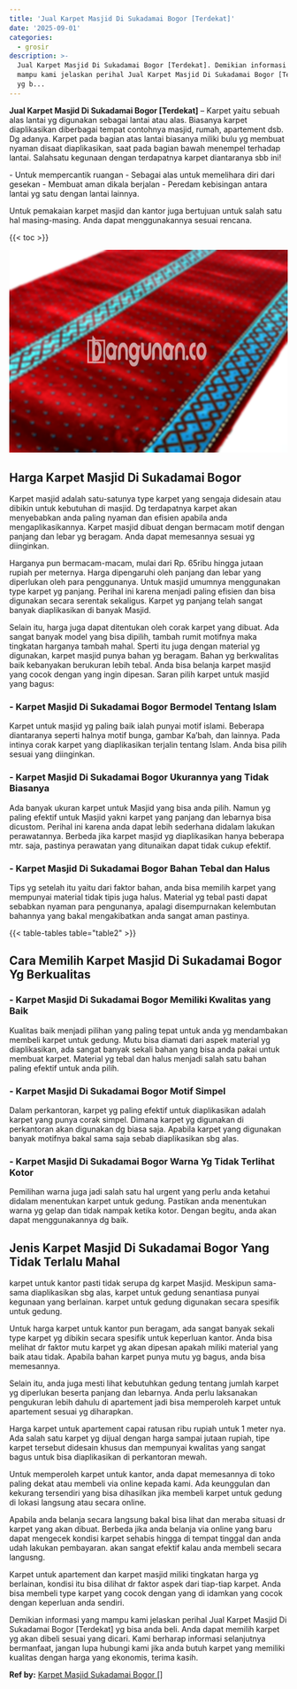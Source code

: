 ```yaml
---
title: 'Jual Karpet Masjid Di Sukadamai Bogor [Terdekat]'
date: '2025-09-01'
categories:
  - grosir
description: >-
  Jual Karpet Masjid Di Sukadamai Bogor [Terdekat]. Demikian informasi yang
  mampu kami jelaskan perihal Jual Karpet Masjid Di Sukadamai Bogor [Terdekat]
  yg b...
---
```


**Jual Karpet Masjid Di Sukadamai Bogor \[Terdekat\]** – Karpet yaitu sebuah alas lantai yg digunakan sebagai lantai atau alas. Biasanya karpet diaplikasikan diberbagai tempat contohnya masjid, rumah, apartement dsb. Dg adanya. Karpet pada bagian atas lantai biasanya miliki bulu yg membuat nyaman disaat diaplikasikan, saat pada bagian bawah menempel terhadap lantai. Salahsatu kegunaan dengan terdapatnya karpet diantaranya sbb ini!

\- Untuk mempercantik ruangan - Sebagai alas untuk memelihara diri dari gesekan - Membuat aman dikala berjalan - Peredam kebisingan antara lantai yg satu dengan lantai lainnya.

Untuk pemakaian karpet masjid dan kantor juga bertujuan untuk salah satu hal masing-masing. Anda dapat menggunakannya sesuai rencana.

{{< toc >}}

![Jual Karpet Masjid Di Sukadamai Bogor [Terdekat]](/images/grosir-karpet-murah-56.png)

## Harga Karpet Masjid Di Sukadamai Bogor

Karpet masjid adalah satu-satunya type karpet yang sengaja didesain atau dibikin untuk kebutuhan di masjid. Dg terdapatnya karpet akan menyebabkan anda paling nyaman dan efisien apabila anda mengaplikasikannya. Karpet masjid dibuat dengan bermacam motif dengan panjang dan lebar yg beragam. Anda dapat memesannya sesuai yg diinginkan.

Harganya pun bermacam-macam, mulai dari Rp. 65ribu hingga jutaan rupiah per meternya. Harga dipengaruhi oleh panjang dan lebar yang diperlukan oleh para penggunanya. Untuk masjid umumnya menggunakan type karpet yg panjang. Perihal ini karena menjadi paling efisien dan bisa digunakan secara serentak sekaligus. Karpet yg panjang telah sangat banyak diaplikasikan di banyak Masjid.

Selain itu, harga juga dapat ditentukan oleh corak karpet yang dibuat. Ada sangat banyak model yang bisa dipilih, tambah rumit motifnya maka tingkatan harganya tambah mahal. Sperti itu juga dengan material yg digunakan, karpet masjid punya bahan yg beragam. Bahan yg berkwalitas baik kebanyakan berukuran lebih tebal. Anda bisa belanja karpet masjid yang cocok dengan yang ingin dipesan. Saran pilih karpet untuk masjid yang bagus:

### \- Karpet Masjid Di Sukadamai Bogor Bermodel Tentang Islam

Karpet untuk masjid yg paling baik ialah punyai motif islami. Beberapa diantaranya seperti halnya motif bunga, gambar Ka’bah, dan lainnya. Pada intinya corak karpet yang diaplikasikan terjalin tentang Islam. Anda bisa pilih sesuai yang diinginkan.

### \- Karpet Masjid Di Sukadamai Bogor Ukurannya yang Tidak Biasanya

Ada banyak ukuran karpet untuk Masjid yang bisa anda pilih. Namun yg paling efektif untuk Masjid yakni karpet yang panjang dan lebarnya bisa dicustom. Perihal ini karena anda dapat lebih sederhana didalam lakukan perawatannya. Berbeda jika karpet masjid yg diaplikasikan hanya beberapa mtr. saja, pastinya perawatan yang ditunaikan dapat tidak cukup efektif.

### \- Karpet Masjid Di Sukadamai Bogor Bahan Tebal dan Halus

Tips yg setelah itu yaitu dari faktor bahan, anda bisa memilih karpet yang mempunyai material tidak tipis juga halus. Material yg tebal pasti dapat sebabkan nyaman para pengunanya, apalagi disempurnakan kelembutan bahannya yang bakal mengakibatkan anda sangat aman pastinya.

{{< table-tables table="table2" >}}

## Cara Memilih Karpet Masjid Di Sukadamai Bogor Yg Berkualitas

### \- Karpet Masjid Di Sukadamai Bogor Memiliki Kwalitas yang Baik

Kualitas baik menjadi pilihan yang paling tepat untuk anda yg mendambakan membeli karpet untuk gedung. Mutu bisa diamati dari aspek material yg diaplikasikan, ada sangat banyak sekali bahan yang bisa anda pakai untuk membuat karpet. Material yg tebal dan halus menjadi salah satu bahan paling efektif untuk anda pilih.

### \- Karpet Masjid Di Sukadamai Bogor Motif Simpel

Dalam perkantoran, karpet yg paling efektif untuk diaplikasikan adalah karpet yang punya corak simpel. Dimana karpet yg digunakan di perkantoran akan digunakan dg biasa saja. Apabila karpet yang digunakan banyak motifnya bakal sama saja sebab diaplikasikan sbg alas.

### \- Karpet Masjid Di Sukadamai Bogor Warna Yg Tidak Terlihat Kotor

Pemilihan warna juga jadi salah satu hal urgent yang perlu anda ketahui didalam menentukan karpet untuk gedung. Pastikan anda menentukan warna yg gelap dan tidak nampak ketika kotor. Dengan begitu, anda akan dapat menggunakannya dg baik.

## Jenis Karpet Masjid Di Sukadamai Bogor Yang Tidak Terlalu Mahal

karpet untuk kantor pasti tidak serupa dg karpet Masjid. Meskipun sama-sama diaplikasikan sbg alas, karpet untuk gedung senantiasa punyai kegunaan yang berlainan. karpet untuk gedung digunakan secara spesifik untuk gedung.

Untuk harga karpet untuk kantor pun beragam, ada sangat banyak sekali type karpet yg dibikin secara spesifik untuk keperluan kantor. Anda bisa melihat dr faktor mutu karpet yg akan dipesan apakah miliki material yang baik atau tidak. Apabila bahan karpet punya mutu yg bagus, anda bisa memesannya.

Selain itu, anda juga mesti lihat kebutuhkan gedung tentang jumlah karpet yg diperlukan beserta panjang dan lebarnya. Anda perlu laksanakan pengukuran lebih dahulu di apartement jadi bisa memperoleh karpet untuk apartement sesuai yg diharapkan.

Harga karpet untuk apartement capai ratusan ribu rupiah untuk 1 meter nya. Ada salah satu karpet yg dijual dengan harga sampai jutaan rupiah, tipe karpet tersebut didesain khusus dan mempunyai kwalitas yang sangat bagus untuk bisa diaplikasikan di perkantoran mewah.

Untuk memperoleh karpet untuk kantor, anda dapat memesannya di toko paling dekat atau membeli via online kepada kami. Ada keunggulan dan kekurang tersendiri yang bisa dihasilkan jika membeli karpet untuk gedung di lokasi langsung atau secara online.

Apabila anda belanja secara langsung bakal bisa lihat dan meraba situasi dr karpet yang akan dibuat. Berbeda jika anda belanja via online yang baru dapat mengecek kondisi karpet sehabis hingga di tempat tinggal dan anda udah lakukan pembayaran. akan sangat efektif kalau anda membeli secara langusng.

Karpet untuk apartement dan karpet masjid miliki tingkatan harga yg berlainan, kondisi itu bisa dilihat dr faktor aspek dari tiap-tiap karpet. Anda bisa membeli type karpet yang cocok dengan yang di idamkan yang cocok dengan keperluan anda sendiri.

Demikian informasi yang mampu kami jelaskan perihal Jual Karpet Masjid Di Sukadamai Bogor \[Terdekat\] yg bisa anda beli. Anda dapat memilih karpet yg akan dibeli sesuai yang dicari. Kami berharap informasi selanjutnya bermanfaat, jangan lupa hubungi kami jika anda butuh karpet yang memiliki kualitas dengan harga yang ekonomis, terima kasih.

**Ref by:**  [Karpet Masjid Sukadamai Bogor []](https://id.wikipedia.org/wiki/Karpet)
